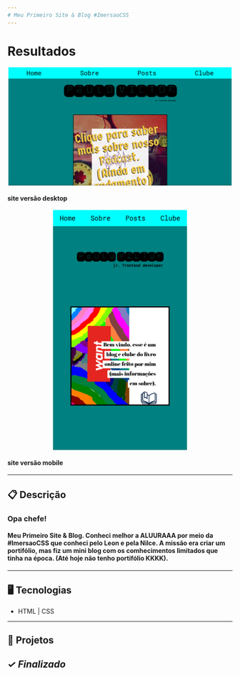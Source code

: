 ```yaml
---
# Meu Primeiro Site & Blog #ImersaoCSS
---
```

# Resultados

<p align="center">
<img width="500px" src="/assets_readme/screen_capture_desktop.png" align="center" alt="foto site versão desktop" />
<h4 align="left">site versão desktop</h4>

<p align="center">
<img width="300px" src="/assets_readme/screen_capture_mobile.png" align="center" alt="foto site versão mobile" />
<h4 align="left">site versão mobile</h4>

---

## 📋 Descrição

### Opa chefe!

#### Meu Primeiro Site & Blog. Conheci melhor a ALUURAAA por meio da #ImersaoCSS que conheci pelo Leon e pela Nilce. A missão era criar um portifólio, mas fiz um mini blog com os comhecimentos limitados que tinha na época. (Até hoje não tenho portifólio KKKK).

---


## 🖥️ Tecnologias

- HTML | CSS 
---
## 🎨 Projetos
*✓ Finalizado*
---



